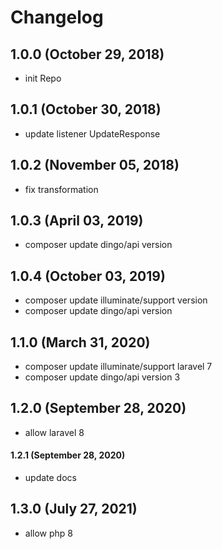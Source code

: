 # Changelog

## 1.0.0 (October 29, 2018)

- init Repo

## 1.0.1 (October 30, 2018)

- update listener UpdateResponse

## 1.0.2 (November 05, 2018)

- fix transformation

## 1.0.3 (April 03, 2019)

- composer update dingo/api version

## 1.0.4 (October 03, 2019)

- composer update illuminate/support version
- composer update dingo/api version

## 1.1.0 (March 31, 2020)

- composer update illuminate/support laravel 7
- composer update dingo/api version 3

## 1.2.0 (September 28, 2020)

- allow laravel 8

#### 1.2.1 (September 28, 2020)

- update docs

## 1.3.0 (July 27, 2021)

- allow php 8
